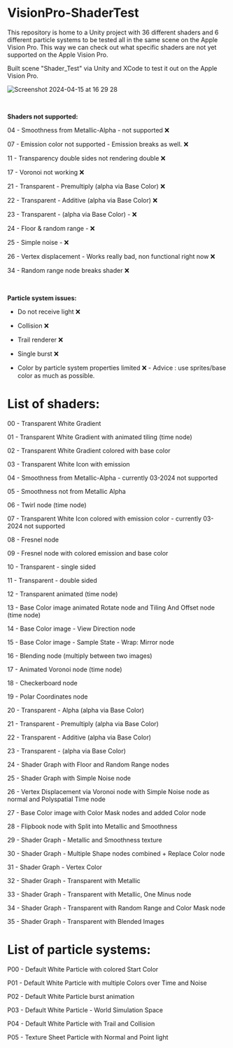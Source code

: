# VisionPro-ShaderTest
This repository is home to a Unity project with 36 different shaders and 6 different particle systems to be tested all in the same scene on the Apple Vision Pro. This way we can check out what specific shaders are not yet supported on the Apple Vision Pro.

Built scene "Shader_Test" via Unity and XCode to test it out on the Apple Vision Pro.

![Screenshot 2024-04-15 at 16 29 28](https://github.com/360Fabriek/VisionPro-ShaderTest/assets/125959835/4a9de774-36f2-452d-8c21-603d67ca48af)

<br />

**Shaders not supported:**

04 - Smoothness from Metallic-Alpha - not supported :x:

07 - Emission color not supported - Emission breaks as well. :x:

11 - Transparency double sides not rendering double :x:

17 - Voronoi not working :x:

21 - Transparent -  Premultiply (alpha via Base Color) :x:

22 - Transparent - Additive (alpha via Base Color) :x:

23 - Transparent -  (alpha via Base Color) -  :x:

24 - Floor & random range - :x:

25 - Simple noise - :x:

26 - Vertex displacement - Works really bad, non functional right now :x:

34 - Random range node breaks shader :x:

<br />

**Particle system issues:**

- Do not receive light :x:

- Collision :x:

- Trail renderer :x:

- Single burst :x:

- Color by particle system properties limited :x: - Advice : use sprites/base color as much as possible.


# List of shaders:

00 - Transparent White Gradient

01 - Transparent White Gradient with animated tiling (time node)

02 - Transparent White Gradient colored with base color

03 - Transparent White Icon with emission

04 - Smoothness from Metallic-Alpha - currently 03-2024 not supported

05 - Smoothness not from Metallic Alpha

06 - Twirl node (time node)

07 - Transparent White Icon colored with emission color - currently 03-2024 not supported

08 - Fresnel node

09 - Fresnel node with colored emission and base color

10 - Transparent - single sided

11 - Transparent - double sided

12 - Transparent animated (time node)

13 - Base Color image animated Rotate node and Tiling And Offset node (time node)

14 - Base Color image - View Direction node

15 - Base Color image - Sample State - Wrap: Mirror node

16 - Blending node (multiply between two images)

17 - Animated Voronoi node (time node)

18 - Checkerboard node

19 - Polar Coordinates node

20 - Transparent - Alpha (alpha via Base Color)

21 - Transparent -  Premultiply (alpha via Base Color)

22 - Transparent - Additive (alpha via Base Color)

23 - Transparent -  (alpha via Base Color)

24 - Shader Graph with Floor and Random Range nodes

25 - Shader Graph with Simple Noise node

26 - Vertex Displacement via Voronoi node with Simple Noise node as normal and Polyspatial Time node

27 - Base Color image with Color Mask nodes and added Color node

28 - Flipbook node with Split into Metallic and Smoothness

29 - Shader Graph - Metallic and Smoothness texture

30 - Shader Graph - Multiple Shape nodes combined + Replace Color node

31 - Shader Graph - Vertex Color

32 - Shader Graph - Transparent with Metallic

33 - Shader Graph - Transparent with Metallic, One Minus node

34 - Shader Graph - Transparent with Random Range and Color Mask node

35 - Shader Graph - Transparent with Blended Images


# List of particle systems:

P00 - Default White Particle with colored Start Color

P01 - Default White Particle with multiple Colors over Time and Noise

P02 - Default White Particle burst animation

P03 - Default White Particle - World Simulation Space

P04 - Default White Particle with Trail and Collision

P05 - Texture Sheet Particle with Normal and Point light
